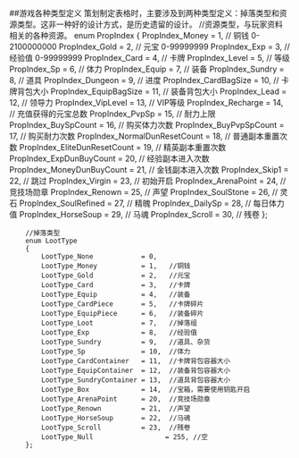 ##游戏各种类型定义
策划制定表格时，主要涉及到两种类型定义：掉落类型和资源类型。这非一种好的设计方式，是历史遗留的设计。
        //资源类型，与玩家资料相关的各种资源。
        enum PropIndex
        {
            PropIndex_Money               = 1,  // 铜钱   0-2100000000
            PropIndex_Gold                = 2,  // 元宝   0-99999999
            PropIndex_Exp                 = 3,  // 经验值 0-99999999
            PropIndex_Card                = 4,  // 卡牌
            PropIndex_Level               = 5,  // 等级
            PropIndex_Sp                  = 6,  // 体力
            PropIndex_Equip               = 7,  // 装备
            PropIndex_Sundry              = 8,  // 道具
            PropIndex_Dungeon             = 9,  // 进度
            PropIndex_CardBagSize         = 10, // 卡牌背包大小
            PropIndex_EquipBagSize        = 11, // 装备背包大小
            PropIndex_Lead                = 12, // 领导力
            PropIndex_VipLevel            = 13, // VIP等级
            PropIndex_Recharge            = 14, // 充值获得的元宝总数
            PropIndex_PvpSp               = 15, // 耐力上限
            PropIndex_BuySpCount          = 16, // 购买体力次数
            PropIndex_BuyPvpSpCount       = 17, // 购买耐力次数
            PropIndex_NormalDunResetCount = 18, // 普通副本重置次数
            PropIndex_EliteDunResetCount  = 19, // 精英副本重置次数
            PropIndex_ExpDunBuyCount      = 20, // 经验副本进入次数
            PropIndex_MoneyDunBuyCount    = 21, // 金钱副本进入次数
            PropIndex_Skip1               = 22, // 跳过
            PropIndex_Virgin              = 23, // 初始开启
            PropIndex_ArenaPoint          = 24, // 竞技场勋章
            PropIndex_Renown              = 25, // 声望
            PropIndex_SoulStone           = 26, // 灵石
            PropIndex_SoulRefined         = 27, // 精魄
            PropIndex_DailySp             = 28, // 每日体力值
            PropIndex_HorseSoup           = 29, // 马魂
            PropIndex_Scroll              = 30, // 残卷
        };
        
        //掉落类型
        enum LootType
        {
            LootType_None            = 0,
            LootType_Money           = 1,   //铜钱
            LootType_Gold            = 2,   //元宝
            LootType_Card            = 3,   //卡牌
            LootType_Equip           = 4,   //装备
            LootType_CardPiece       = 5,   //卡牌碎片
            LootType_EquipPiece      = 6,   //装备碎片
            LootType_Loot            = 7,   //掉落组
            LootType_Exp             = 8,   //经验值
            LootType_Sundry          = 9,   //道具、杂货
            LootType_Sp              = 10,  //体力
            LootType_CardContainer   = 11,  //卡牌背包容器大小
            LootType_EquipContainer  = 12,  //装备背包容器大小
            LootType_SundryContainer = 13,  //道具背包容器大小
            LootType_Box             = 14,  //宝箱，需要使用钥匙开启
            LootType_ArenaPoint      = 20,  //竞技场勋章
            LootType_Renown          = 21,  //声望
            LootType_HorseSoup       = 22,  //马魂
            LootType_Scroll          = 23,  //残卷
            LootType_Null			       = 255, //空
        };
        
        

